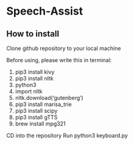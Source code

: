 # Speech-Assist

## How to install

Clone github repository to your local machine

Before using, please write this in terminal:

1)	pip3 install kivy
2)	pip3 install nltk
3)	python3
4)	import nltk
5)	nltk.download(‘gutenberg’)
6)	pip3 install marisa_trie
7)	pip3 install scipy
8)	pip3 install gTTS
9)	brew install mpg321


CD into the repository
Run python3 keyboard.py


